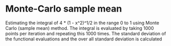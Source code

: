 # Monte-Carlo sample mean
Estimating the integral of 4 * (1 - x^2)^1/2 in the range 0 to 1 using Monte Carlo (sample mean) method. The integral is evaluated by taking 1000 points per iteration and repeating this 1000 times. The standard deviation of the functional evaluations and the over all standard deviation is calculated
